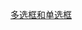 [多选框和单选框](file:///D:/Obsidian%20Unity/Unity/UI%20System/Assets/Scripts/GUI/Lesson3_%E5%A4%9A%E9%80%89%E6%A1%86%E5%92%8C%E5%8D%95%E9%80%89%E6%A1%86.cs)
